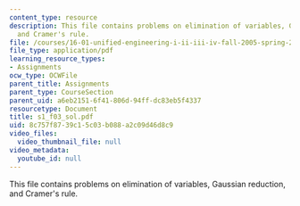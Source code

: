 ```yaml
---
content_type: resource
description: This file contains problems on elimination of variables, Gaussian reduction,
  and Cramer's rule.
file: /courses/16-01-unified-engineering-i-ii-iii-iv-fall-2005-spring-2006/8c757f8739c15c03b088a2c09d46d8c9_s1_f03_sol.pdf
file_type: application/pdf
learning_resource_types:
- Assignments
ocw_type: OCWFile
parent_title: Assignments
parent_type: CourseSection
parent_uid: a6eb2151-6f41-806d-94ff-dc83eb5f4337
resourcetype: Document
title: s1_f03_sol.pdf
uid: 8c757f87-39c1-5c03-b088-a2c09d46d8c9
video_files:
  video_thumbnail_file: null
video_metadata:
  youtube_id: null
---
```

This file contains problems on elimination of variables, Gaussian reduction, and Cramer's rule.